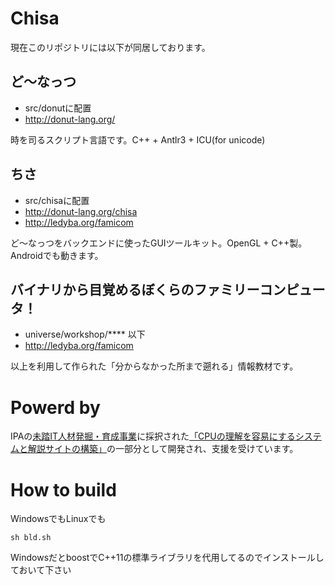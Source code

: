 Chisa
=====
現在このリポジトリには以下が同居しております。

ど～なっつ
----
* src/donutに配置
* http://donut-lang.org/

時を司るスクリプト言語です。C++ + Antlr3 + ICU(for unicode)

ちさ
----
* src/chisaに配置
* http://donut-lang.org/chisa
* http://ledyba.org/famicom

ど～なっつをバックエンドに使ったGUIツールキット。OpenGL + C++製。Androidでも動きます。

バイナリから目覚めるぼくらのファミリーコンピュータ！
---
* universe/workshop/**** 以下
* http://ledyba.org/famicom

以上を利用して作られた「分からなかった所まで遡れる」情報教材です。


Powerd by
====
IPAの[未踏IT人材発掘・育成事業](http://www.ipa.go.jp/jinzai/mitou/)に採択された[「CPUの理解を容易にするシステムと解説サイトの構築」](http://www.ipa.go.jp/jinzai/mitou/2012/2012_1/gaiyou/h-1.html)の一部分として開発され、支援を受けています。

How to build
====
WindowsでもLinuxでも

    sh bld.sh

WindowsだとboostでC++11の標準ライブラリを代用してるのでインストールしておいて下さい



